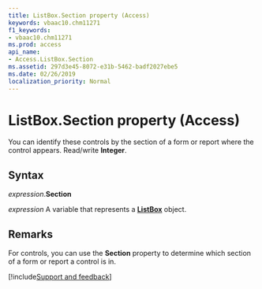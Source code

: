 ```yaml
---
title: ListBox.Section property (Access)
keywords: vbaac10.chm11271
f1_keywords:
- vbaac10.chm11271
ms.prod: access
api_name:
- Access.ListBox.Section
ms.assetid: 297d3e45-8072-e31b-5462-badf2027ebe5
ms.date: 02/26/2019
localization_priority: Normal
---
```



# ListBox.Section property (Access)

You can identify these controls by the section of a form or report where the control appears. Read/write **Integer**.


## Syntax

_expression_.**Section**

_expression_ A variable that represents a **[ListBox](Access.ListBox.md)** object.


## Remarks

For controls, you can use the **Section** property to determine which section of a form or report a control is in.




[!include[Support and feedback](~/includes/feedback-boilerplate.md)]